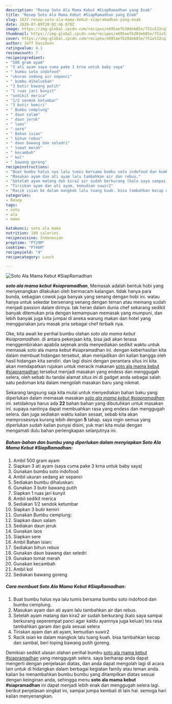 ```yaml
---
description: "Resep Soto Ala Mama Kebut #SiapRamadhan yang Enak"
title: "Resep Soto Ala Mama Kebut #SiapRamadhan yang Enak"
slug: 1637-resep-soto-ala-mama-kebut-siapramadhan-yang-enak
date: 2020-07-09T20:02:46.678Z
image: https://img-global.cpcdn.com/recipes/e695aefb28deb85e/751x532cq70/soto-ala-mama-kebut-siapramadhan-foto-resep-utama.jpg
thumbnail: https://img-global.cpcdn.com/recipes/e695aefb28deb85e/751x532cq70/soto-ala-mama-kebut-siapramadhan-foto-resep-utama.jpg
cover: https://img-global.cpcdn.com/recipes/e695aefb28deb85e/751x532cq70/soto-ala-mama-kebut-siapramadhan-foto-resep-utama.jpg
author: Jeff Davidson
ratingvalue: 4.1
reviewcount: 7
recipeingredient:
- "500 gram ayam"
- "3 ati ayam saya cuma pake 3 krna untuk baby saya"
- " bumbu soto indofood"
- "ukuran sedang air sepanci"
- " bumbu dihaluskan"
- "3 butir bawang putih"
- "1 ruas jari kunyit"
- "sedikit merica"
- "1/2 sendok ketumbar"
- "3 butir kemiri"
- " Bumbu cemplung"
- " daun salam"
- " daun jeruk"
- " laos"
- " sere"
- " Bahan isian"
- " bihun rebus"
- " daun bawang dan seledri"
- " tomat merah"
- " kecambah"
- " kol"
- " bawang goreng"
recipeinstructions:
- "Buat bumbu halus nya lalu tumis bersama bumbu soto indofood dan bumbu cemplung."
- "Masukan ayam dan ati ayam lalu tambahkan air dan rebus."
- "Setelah ayam matang dan kira2 air sudah berkurang (kalo saya sampai berkurang seperempat panci agar kaldu ayamnya juga keluar) tes rasa tambahkan garam dan gula sesuai selera"
- "Tiriskan ayam dan ati ayam, kemudian suwir2"
- "Racik isian ke dalam mangkok lalu tuang kuah. bisa tambahkan kecap dan sambal, beri toping bawang putih goreng."
categories:
- Resep
tags:
- soto
- ala
- mama

katakunci: soto ala mama 
nutrition: 189 calories
recipecuisine: Indonesian
preptime: "PT29M"
cooktime: "PT46M"
recipeyield: "4"
recipecategory: Lunch

---
```



![Soto Ala Mama Kebut #SiapRamadhan](https://img-global.cpcdn.com/recipes/e695aefb28deb85e/751x532cq70/soto-ala-mama-kebut-siapramadhan-foto-resep-utama.jpg)

<b><i>soto ala mama kebut #siapramadhan</i></b>, Memasak adalah bentuk hobi yang menyenangkan dilakukan oleh bermacam kalangan. tidak hanya para bunda, sebagian cowok juga banyak yang senang dengan hobi ini. walau hanya untuk sekedar bersenang senang dengan teman atau memang sudah menjadi passion dalam dirinya. tak heran dalam dunia chef sekarang sedikit banyak ditemukan pria dengan kemampuan memasak yang mumpuni, dan lebih banyak juga kita jumpai di aneka warung makan dan hotel yang menggunakan juru masak pria sebagai chef terbaik nya.

Oke, kita awali ke perihal bumbu olahan <i>soto ala mama kebut #siapramadhan</i>. di antara pekerjaan kita, bisa jadi akan terasa menggembirakan apabila sejenak anda menyediakan sedikit waktu untuk memasak soto ala mama kebut #siapramadhan ini. dengan keberhasilan kita dalam membuat hidangan tersebut, akan menjadikan diri kalian bangga oleh hasil hidangan kita sendiri. dan lagi disini dengan perantara situs ini kita akan mendapatkan rujukan untuk meracik makanan <u>soto ala mama kebut #siapramadhan</u> tersebut menjadi masakan yang endess dan menggugah selera, oleh sebab itu tandai alamat situs ini di gadget anda sebagai salah satu pedoman kita dalam mengolah masakan baru yang nikmat.




Sekarang langsung saja kita mulai untuk menyediakan bahan baku yang diperlukan dalam memasak masakan <u><i>soto ala mama kebut #siapramadhan</i></u> ini. setidaknya harus ada <b>22</b> bahan bahan yang dibutuhkan untuk masakan ini. supaya nantinya dapat membuahkan rasa yang endess dan menggugah selera. dan juga sediakan waktu kalian sesaat, sebab kita akan memprosesnya kurang lebih dengan <b>5</b> tahap. saya ingin semua yang diperlukan sudah kalian punyai disini, yuk mari kita mulai dengan mengamati dulu bahan perlengkapan selanjutnya ini.

<!--inarticleads1-->

##### Bahan-bahan dan bumbu yang diperlukan dalam menyiapkan Soto Ala Mama Kebut #SiapRamadhan:

1. Ambil 500 gram ayam
1. Siapkan 3 ati ayam (saya cuma pake 3 krna untuk baby saya)
1. Gunakan  bumbu soto indofood
1. Ambil ukuran sedang air sepanci
1. Sediakan  bumbu dihaluskan:
1. Gunakan 3 butir bawang putih
1. Siapkan 1 ruas jari kunyit
1. Ambil sedikit merica
1. Sediakan 1/2 sendok ketumbar
1. Siapkan 3 butir kemiri
1. Gunakan  Bumbu cemplung:
1. Siapkan  daun salam
1. Sediakan  daun jeruk
1. Gunakan  laos
1. Siapkan  sere
1. Ambil  Bahan isian:
1. Sediakan  bihun rebus
1. Gunakan  daun bawang dan seledri
1. Gunakan  tomat merah
1. Gunakan  kecambah
1. Ambil  kol
1. Sediakan  bawang goreng




<!--inarticleads2-->

##### Cara membuat Soto Ala Mama Kebut #SiapRamadhan:

1. Buat bumbu halus nya lalu tumis bersama bumbu soto indofood dan bumbu cemplung.
1. Masukan ayam dan ati ayam lalu tambahkan air dan rebus.
1. Setelah ayam matang dan kira2 air sudah berkurang (kalo saya sampai berkurang seperempat panci agar kaldu ayamnya juga keluar) tes rasa tambahkan garam dan gula sesuai selera
1. Tiriskan ayam dan ati ayam, kemudian suwir2
1. Racik isian ke dalam mangkok lalu tuang kuah. bisa tambahkan kecap dan sambal, beri toping bawang putih goreng.




Demikian sedikit ulasan olahan perihal bumbu <u>soto ala mama kebut #siapramadhan</u> yang menggugah selera. saya berharap anda dapat mengerti dengan penjelasan diatas, dan anda dapat mengolah lagi di acara lain untuk di hidangkan dalam berbagai kegiatan family atau teman anda. kalian bs menambahkan bumbu bumbu yang ditampilkan diatas sesuai dengan keinginan anda, sehingga menu <b>soto ala mama kebut #siapramadhan</b> ini dapat menjadi lebih enak dan menggugah selera lagi. berikut penjelasan singkat ini, sampai jumpa kembali di lain hal. semoga hari kalian menyenangkan.
